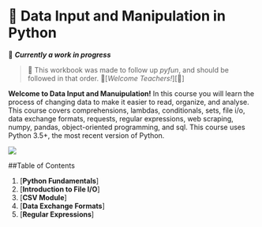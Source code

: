 # 🐍 Data Input and Manipulation in Python

🚧 ***Currently a work in progress***
> 💬 This workbook was made to follow up *pyfun*, and should
> be followed in that order.
>🍎[*Welcome Teachers!*][🍎]

**Welcome to Data Input and Manuipulation!** In this course you will learn the 
process of changing data to make it easier to read, organize, and analyse. This course 
covers comprehensions, lambdas, conditionals, sets, file i/o, data exchange formats, 
requests, regular expressions, web scraping, numpy, pandas, object-oriented programming,
and sql. This course uses Python 3.5+, the most recent version of Python.

![](/assets/python.png)

##Table of Contents

1. [**Python Fundamentals**]
2. [**Introduction to File I/O**]
3. [**CSV Module**]
4. [**Data Exchange Formats**]
5. [**Regular Expressions**]
